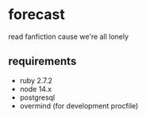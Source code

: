 # forecast

read fanfiction cause we're all lonely

## requirements

- ruby 2.7.2
- node 14.x
- postgresql
- overmind (for development procfile)